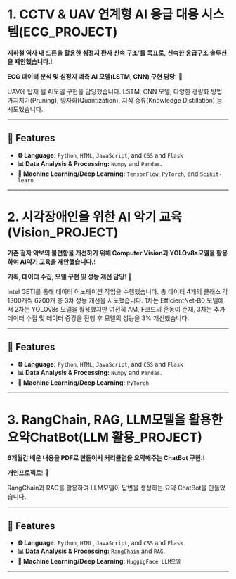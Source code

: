 # 1. CCTV & UAV 연계형 AI 응급 대응 시스템(ECG_PROJECT)
**지하철 역사 내 드론을 활용한 심정지 환자 신속 구조'를 목표로, 신속한 응급구조 솔루션을 제안했습니다.**!

**ECG 데이터 분석 및 심정지 예측 AI 모델(LSTM, CNN) 구현 담당**! 🚀  

UAV에 탑재 될 AI모델 구현을 담당했습니다.
LSTM, CNN 모델, 다양한 경량화 방법 가지치기(Pruning), 양자화(Quantization), 지식 증류(Knowledge Distillation) 등 시도했습니다.

---

## 🌟 Features

- **🌐 Language:** `Python`, `HTML`, `JavaScript`, and `CSS` and `Flask`
- **📊 Data Analysis & Processing:** `Numpy` and `Pandas`.
- **🤖 Machine Learning/Deep Learning:** `TensorFlow`, `PyTorch`, and `Scikit-learn`
  
---
# 2. 시각장애인을 위한 AI 악기 교육(Vision_PROJECT)
**기존 점자 악보의 불편함을 개선하기 위해 Computer Vision과 YOLOv8s모델을 활용하여 AI악기 교육을 제안했습니다.**!

**기획, 데이터 수집, 모델 구현 및 성능 개선 담당**! 🚀  

Intel GETI를 통해 데이터 어노테이션 작업을 수행했습니다. 총 데이터 4개의 클래스 각 1300개씩 6200개
총 3차 성능 개선을 시도했습니다. 
1차는 EfficientNet-B0 모델에서 2차는 YOLOv8s 모델을 활용했지만 여전히 AM, F코드의 혼동이 존재, 3차는 추가 데이터 수집 및 데이터 증강을 진행 후 모델의 성능을 3% 개선했습니다.

---

## 🌟 Features

- **🌐 Language:** `Python`, `HTML`, `JavaScript`, and `CSS` and `Flask`
- **📊 Data Analysis & Processing:** `Numpy` and `Pandas`.
- **🤖 Machine Learning/Deep Learning:**  `PyTorch`
  
---

# 3. RangChain, RAG, LLM모델을 활용한 요약ChatBot(LLM 활용_PROJECT)
**6개월간 배운 내용을 PDF로 만들어서 커리큘럼을 요약해주는 ChatBot 구현.**!

**개인프로젝트**! 🚀  

RangChain과 RAG를 활용하여 LLM모델이 답변을 생성하는 요약 ChatBot을 만들었습니다.

---

## 🌟 Features

- **🌐 Language:** `Python`, `HTML`, `JavaScript`, and `CSS` and `Flask`
- **📊 Data Analysis & Processing:** `RangChain` and `RAG`.
- **🤖 Machine Learning/Deep Learning:**  `HuggigFace LLM모델`
  
---
